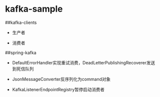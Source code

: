 
# kafka-sample
##kafka-clients
    
* 生产者

* 消费者

##spring-kafka

- DefaultErrorHandler实现重试消费，DeadLetterPublishingRecoverer发送到死信队列

- JsonMessageConverter反序列化为command对象

- KafkaListenerEndpointRegistry暂停启动消费者